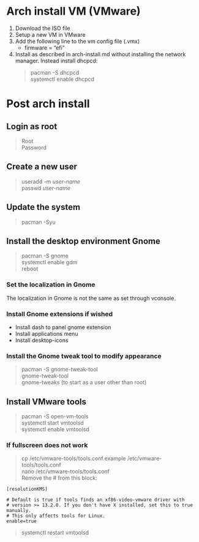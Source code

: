 # Arch install VM (VMware)

1. Download the ISO file
1. Setup a new VM in VMware
1. Add the following line to the vm config file (.vmx)
   * firmware = “efi”
1. Install as described in arch-install.md without installing the network manager. Instead install dhcpcd:
   > pacman -S dhcpcd\
   > systemctl enable dhcpcd

# Post arch install

## Login as root
   > Root\
   > Password

## Create a new user
   > useradd -m *user-name*\
   > passwd *user-name*

## Update the system
   > pacman -Syu

## Install the desktop environment Gnome
   > pacman -S gnome\
   > systemctl enable gdm\
   > reboot
### Set the localization in Gnome
   The localization in Gnome is not the same as set through vconsole.
### Install Gnome extensions if wished
   * Install dash to panel gnome extension
   * Install applications menu
   * Install desktop-icons
### Install the Gnome tweak tool to modify appearance
   > pacman -S gnome-tweak-tool\
   > gnome-tweak-tool\
   > gnome-tweaks (to start as a user other than root)

## Install VMware tools
   > pacman -S open-vm-tools\
   > systemctl start vmtoolsd\
   > systemctl enable vmtoolsd
### If fullscreen does not work
   > cp /etc/vmware-tools/tools.conf.example /etc/vmware-tools/tools.conf\
   > nano /etc/vmware-tools/tools.conf\
   > Remove the # from this block:
   
    [resolutionKMS]

    # Default is true if tools finds an xf86-video-vmware driver with
    # version >= 13.2.0. If you don't have X installed, set this to true manually.
    # This only affects tools for Linux.
    enable=true
   > systemctl restart vmtoolsd
